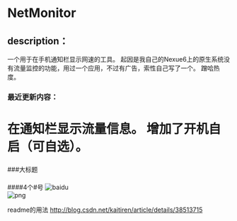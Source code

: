 # NetMonitor

## description：
一个用于在手机通知栏显示网速的工具。
起因是我自己的Nexue6上的原生系统没有流量监控的功能，用过一个应用，不过有广告，索性自己写了一个。
蹭哈热度。


### 最近更新内容：

在通知栏显示流量信息。
增加了开机自启（可自选）。
===
###
###大标题
####
####4个#号
![baidu](http://www.baidu.com/img/bdlogo.gif "百度logo")  
![png](https://github.com/yuanbin3136/NetMonitor/raw/master/app/src/main/res/mipmap-xxhdpi/pic_notif.png "““”“")  


readme的用法
http://blog.csdn.net/kaitiren/article/details/38513715
